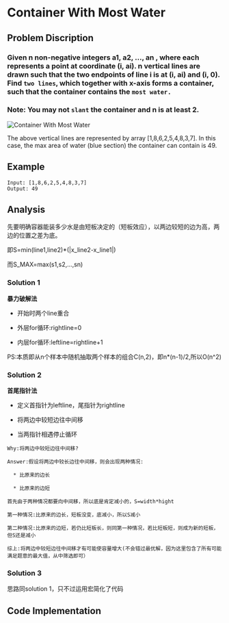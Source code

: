 # Container With Most Water

## Problem Discription

### Given n non-negative integers a1, a2, ..., an , where each represents a point at coordinate (i, ai). n vertical lines are drawn such that the two endpoints of line i is at (i, ai) and (i, 0). Find `two lines`, which together with x-axis forms a container, such that the container contains the `most water.`

### Note: You may not `slant` the container and n is at least 2.

![Container With Most Water](https://s3-lc-upload.s3.amazonaws.com/uploads/2018/07/17/question_11.jpg)

The above vertical lines are represented by array [1,8,6,2,5,4,8,3,7]. In this case, the max area of water (blue section) the container can contain is 49.

## Example 

    Input: [1,8,6,2,5,4,8,3,7]
    Output: 49
    
## Analysis

先要明确容器能装多少水是由短板决定的（短板效应），以两边较短的边为高，两边的位置之差为底。<br>

即S=min(line1,line2)*(|x_line2-x_line1|)<br>

而S_MAX=max(s1,s2,...,sn)<br>

### Solution 1
**暴力破解法**

* 开始时两个line重合

* 外层for循环:rightline=0

* 内层for循环:leftline=rightline+1

PS:本质即从n个样本中随机抽取两个样本的组合C(n,2)，即n*(n-1)/2,所以O(n^2)

### Solution 2
**首尾指针法**

* 定义首指针为leftline，尾指针为rightline

* 将两边中较短边往中间移

* 当两指针相遇停止循环
```
Why:将两边中较短边往中间移?

Answer:假设将两边中较长边往中间移，则会出现两种情况:

  * 比原来的边长

  * 比原来的边短

首先由于两种情况都要向中间移，所以底是肯定减小的，S=width*hight

第一种情况:比原来的边长，短板没变，底减小，所以S减小

第二种情况:比原来的边短，若仍比短板长，则同第一种情况，若比短板短，则成为新的短板，但S还是减小

综上:将两边中较短边往中间移才有可能使容量增大(不会错过最优解，因为这里包含了所有可能满足题意的最大值，从中筛选即可）
```

### Solution 3

思路同solution 1，只不过运用宏简化了代码

## Code Implementation

```cpp
